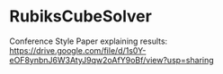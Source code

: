 # RubiksCubeSolver
Conference Style Paper explaining results: https://drive.google.com/file/d/1s0Y-eOF8ynbnJ6W3AtyJ9qw2oAfY9oBf/view?usp=sharing
